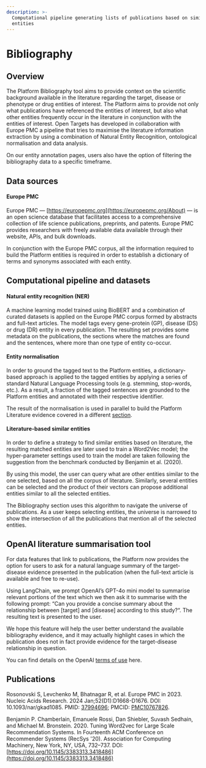 ```yaml
---
description: >-
  Computational pipeline generating lists of publications based on similar
  entities
---
```


# Bibliography

## Overview

The Platform Bibliography tool aims to provide context on the scientific background available in the literature regarding the target, disease or phenotype or drug entities of interest. The Platform aims to provide not only what publications have referenced the entities of interest, but also what other entities frequently occur in the literature in conjunction with the entities of interest. Open Targets has developed in collaboration with Europe PMC a pipeline that tries to maximise the literature information extraction by using a combination of Natural Entity Recognition, ontological normalisation and data analysis.

On our entity annotation pages, users also have the option of filtering the bibliography data to a specific timeframe.

## Data sources

#### Europe PMC

Europe PMC — [https://europepmc.org](https://europepmc.org/About) — is an open science database that facilitates access to a comprehensive collection of life science publications, preprints, and patents. Europe PMC provides researchers with freely available data available through their website, APIs, and bulk downloads.

In conjunction with the Europe PMC corpus, all the information required to build the Platform entities is required in order to establish a dictionary of terms and synonyms associated with each entity.

## Computational pipeline and datasets

#### Natural entity recognition (NER)

A machine learning model trained using BioBERT and a combination of curated datasets is applied on the Europe PMC corpus formed by abstracts and full-text articles. The model tags every gene-protein (GP), disease (DS) or drug (DR) entity in every publication. The resulting set provides some metadata on the publications, the sections where the matches are found and the sentences, where more than one type of entity co-occur.

#### Entity normalisation

In order to ground the tagged text to the Platform entities, a dictionary-based approach is applied to the tagged entities by applying a series of standard Natural Language Processing tools (e.g. stemming, stop-words, etc.). As a result, a fraction of the tagged sentences are grounded to the Platform entities and annotated with their respective identifier.

The result of the normalisation is used in parallel to build the Platform Literature evidence covered in a different [section](evidence.md#europe-pmc).

#### Literature-based similar entities

In order to define a strategy to find similar entities based on literature, the resulting matched entities are later used to train a Word2Vec model; the hyper-parameter settings used to train the model are taken following the suggestion from the benchmark conducted by Benjamin et al. (2020).

By using this model, the user can query what are other entities similar to the one selected, based on all the corpus of literature. Similarly, several entities can be selected and the product of their vectors can propose additional entities similar to all the selected entities.

The Bibliography section uses this algorithm to navigate the universe of publications. As a user keeps selecting entities, the universe is narrowed to show the intersection of all the publications that mention all of the selected entities.

## OpenAI literature summarisation tool

For data features that link to publications, the Platform now provides the option for users to ask for a natural language summary of the target-disease evidence presented in the publication (when the full-text article is available and free to re-use).

Using LangChain, we prompt OpenAI’s GPT-4o mini model to summarise relevant portions of the text which we then ask it to summarise with the following prompt: “Can you provide a concise summary about the relationship between \[target] and \[disease] according to this study?“. The resulting text is presented to the user.

We hope this feature will help the user better understand the available bibliography evidence, and it may actually highlight cases in which the publication does not in fact provide evidence for the target-disease relationship in question.

You can find details on the OpenAI [terms of use](https://openai.com/policies/terms-of-use) here.

## Publications

Rosonovski S, Levchenko M, Bhatnagar R, et al. Europe PMC in 2023. Nucleic Acids Research. 2024 Jan;52(D1):D1668-D1676. DOI: 10.1093/nar/gkad1085. PMID: [37994696](https://pubmed.ncbi.nlm.nih.gov/37994696/); PMCID: [PMC10767826](https://europepmc.org/article/MED/37994696).

Benjamin P. Chamberlain, Emanuele Rossi, Dan Shiebler, Suvash Sedhain, and Michael M. Bronstein. 2020. Tuning Word2vec for Large Scale Recommendation Systems. In Fourteenth ACM Conference on Recommender Systems (RecSys '20). Association for Computing Machinery, New York, NY, USA, 732–737. DOI:[https://doi.org/10.1145/3383313.3418486](https://doi.org/10.1145/3383313.3418486)
